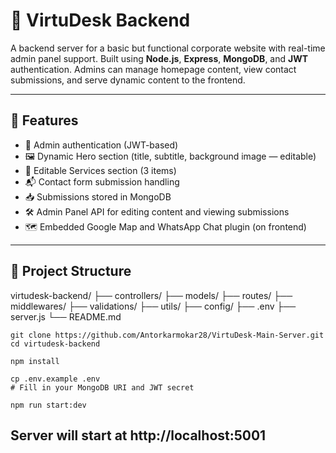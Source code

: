 # 🏢 VirtuDesk Backend
A backend server for a basic but functional corporate website with real-time admin panel support. Built using **Node.js**, **Express**, **MongoDB**, and **JWT** authentication. Admins can manage homepage content, view contact submissions, and serve dynamic content to the frontend.

---

## 🚀 Features

- 🔐 Admin authentication (JWT-based)
- 🖼️ Dynamic Hero section (title, subtitle, background image — editable)
- 💼 Editable Services section (3 items)
- 📬 Contact form submission handling
- 📥 Submissions stored in MongoDB
- 🛠️ Admin Panel API for editing content and viewing submissions
- 🗺️ Embedded Google Map and WhatsApp Chat plugin (on frontend)

---

## 📁 Project Structure

virtudesk-backend/
├── controllers/
├── models/
├── routes/
├── middlewares/
├── validations/
├── utils/
├── config/
├── .env
├── server.js
└── README.md

```
git clone https://github.com/Antorkarmokar28/VirtuDesk-Main-Server.git
cd virtudesk-backend
```
```
npm install
```
```
cp .env.example .env
# Fill in your MongoDB URI and JWT secret
```
```
npm run start:dev
```
## Server will start at http://localhost:5001
